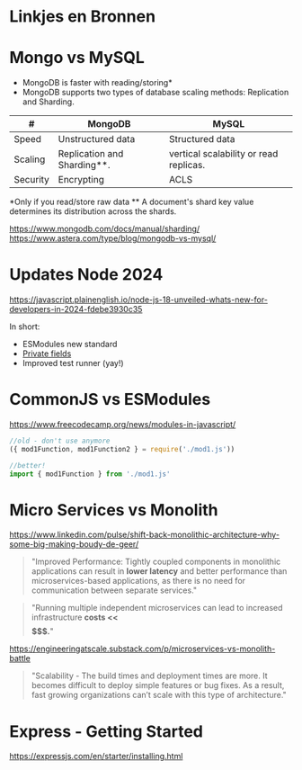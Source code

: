 # Linkjes en Bronnen

# Mongo vs MySQL

- MongoDB is faster with reading/storing*
- MongoDB supports two types of database scaling methods: Replication and Sharding.

| # | MongoDB | MySQL |
| --- | --- | --- |
| Speed | Unstructured data | Structured data |
| Scaling | Replication and Sharding**. | vertical scalability or read replicas. |
| Security | Encrypting | ACLS |


*Only if you read/store raw data
** A document's shard key value determines its distribution across the shards.

https://www.mongodb.com/docs/manual/sharding/
https://www.astera.com/type/blog/mongodb-vs-mysql/

# Updates Node 2024

https://javascript.plainenglish.io/node-js-18-unveiled-whats-new-for-developers-in-2024-fdebe3930c35

In short:
- ESModules new standard
- [Private fields](https://developer.mozilla.org/en-US/docs/Web/JavaScript/Reference/Classes/Private_properties)
- Improved test runner (yay!)

# CommonJS vs ESModules

https://www.freecodecamp.org/news/modules-in-javascript/

```js
//old - don't use anymore
({ mod1Function, mod1Function2 } = require('./mod1.js'))

//better!
import { mod1Function } from './mod1.js'

```

# Micro Services vs Monolith 

https://www.linkedin.com/pulse/shift-back-monolithic-architecture-why-some-big-making-boudy-de-geer/

> "Improved Performance: Tightly coupled components in monolithic applications can result in **lower latency** and better performance than microservices-based applications, as there is no need for communication between separate services."

> "Running multiple independent microservices can lead to increased infrastructure **costs << $$$$$$$.**"

https://engineeringatscale.substack.com/p/microservices-vs-monolith-battle

> "Scalability - The build times and deployment times are more. It becomes difficult to deploy simple features or bug fixes. As a result, fast growing organizations can’t scale with this type of architecture."


# Express - Getting Started

https://expressjs.com/en/starter/installing.html